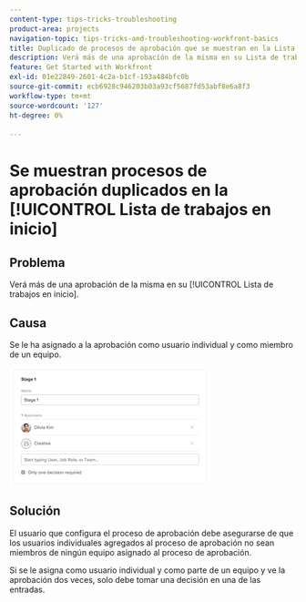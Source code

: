 ```yaml
---
content-type: tips-tricks-troubleshooting
product-area: projects
navigation-topic: tips-tricks-and-troubleshooting-workfront-basics
title: Duplicado de procesos de aprobación que se muestran en la Lista de trabajoss en Inicio
description: Verá más de una aprobación de la misma en su Lista de trabajoss en Inicio.
feature: Get Started with Workfront
exl-id: 01e22849-2601-4c2a-b1cf-193a484bfc0b
source-git-commit: ecb6928c946203b03a93cf5687fd53abf8e6a8f3
workflow-type: tm+mt
source-wordcount: '127'
ht-degree: 0%

---
```


# Se muestran procesos de aprobación duplicados en la [!UICONTROL Lista de trabajos en inicio]

## Problema

Verá más de una aprobación de la misma en su [!UICONTROL Lista de trabajos en inicio].

## Causa

Se le ha asignado a la aprobación como usuario individual y como miembro de un equipo.

![](assets/stages-approval-350x208.png)

## Solución

El usuario que configura el proceso de aprobación debe asegurarse de que los usuarios individuales agregados al proceso de aprobación no sean miembros de ningún equipo asignado al proceso de aprobación.

Si se le asigna como usuario individual y como parte de un equipo y ve la aprobación dos veces, solo debe tomar una decisión en una de las entradas.
